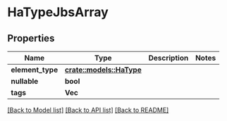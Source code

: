 # HaTypeJbsArray

## Properties

Name | Type | Description | Notes
------------ | ------------- | ------------- | -------------
**element_type** | [**crate::models::HaType**](HA_Type.md) |  | 
**nullable** | **bool** |  | 
**tags** | **Vec<String>** |  | 

[[Back to Model list]](../README.md#documentation-for-models) [[Back to API list]](../README.md#documentation-for-api-endpoints) [[Back to README]](../README.md)



